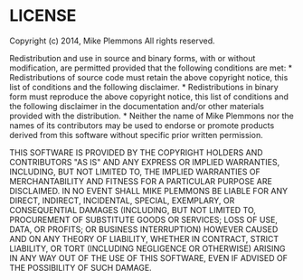 # LICENSE

Copyright (c) 2014, Mike Plemmons
All rights reserved.

Redistribution and use in source and binary forms, with or without
modification, are permitted provided that the following conditions are met:
    \* Redistributions of source code must retain the above copyright
      notice, this list of conditions and the following disclaimer.
    \* Redistributions in binary form must reproduce the above copyright
      notice, this list of conditions and the following disclaimer in the
      documentation and/or other materials provided with the distribution.
    \* Neither the name of Mike Plemmons nor the
      names of its contributors may be used to endorse or promote products
      derived from this software without specific prior written permission.

THIS SOFTWARE IS PROVIDED BY THE COPYRIGHT HOLDERS AND CONTRIBUTORS "AS IS" AND
ANY EXPRESS OR IMPLIED WARRANTIES, INCLUDING, BUT NOT LIMITED TO, THE IMPLIED
WARRANTIES OF MERCHANTABILITY AND FITNESS FOR A PARTICULAR PURPOSE ARE
DISCLAIMED. IN NO EVENT SHALL MIKE PLEMMONS BE LIABLE FOR ANY
DIRECT, INDIRECT, INCIDENTAL, SPECIAL, EXEMPLARY, OR CONSEQUENTIAL DAMAGES
(INCLUDING, BUT NOT LIMITED TO, PROCUREMENT OF SUBSTITUTE GOODS OR SERVICES;
LOSS OF USE, DATA, OR PROFITS; OR BUSINESS INTERRUPTION) HOWEVER CAUSED AND
ON ANY THEORY OF LIABILITY, WHETHER IN CONTRACT, STRICT LIABILITY, OR TORT
(INCLUDING NEGLIGENCE OR OTHERWISE) ARISING IN ANY WAY OUT OF THE USE OF THIS
SOFTWARE, EVEN IF ADVISED OF THE POSSIBILITY OF SUCH DAMAGE.

